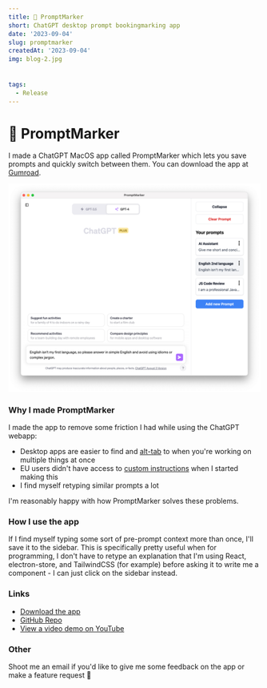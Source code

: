 ```yaml
---
title: 🔖 PromptMarker
short: ChatGPT desktop prompt bookingmarking app
date: '2023-09-04'
slug: promptmarker
createdAt: '2023-09-04'
img: blog-2.jpg


tags:
  - Release
---
```


# 🔖 PromptMarker

I made a ChatGPT MacOS app called PromptMarker which lets you save prompts and quickly switch between them. You can download the app at [Gumroad](https://paultreanor.gumroad.com/l/promptmarker).

<img  src="/images/promptmarker/screenshot.png" alt="PromptMarker">

### Why I made PromptMarker 
I made the app to remove some friction I had while using the ChatGPT webapp: 
- Desktop apps are easier to find and [alt-tab](https://alt-tab-macos.netlify.app/) to when you're working on multiple things at once
- EU users didn't have access to [custom instructions](https://openai.com/blog/custom-instructions-for-chatgpt) when I started making this
- I find myself retyping similar prompts a lot

I'm reasonably happy with how PromptMarker solves these problems. 

### How I use the app
If I find myself typing some sort of pre-prompt context more than once, I'll save it to the sidebar. This is specifically pretty useful when for programming, I don't have to retype an explanation that I'm using React, electron-store, and TailwindCSS (for example) before asking it to write me a component - I can just click on the sidebar instead. 

### Links
- [Download the app](https://paultreanor.gumroad.com/l/promptmarker)
- [GitHub Repo](https://github.com/PaulTreanor/PromptMarker)
- [View a video demo on YouTube](https://www.youtube.com/watch?v=IhWOcMSWHvY)

### Other
Shoot me an email if you'd like to give me some feedback on the app or make a feature request 🤔

